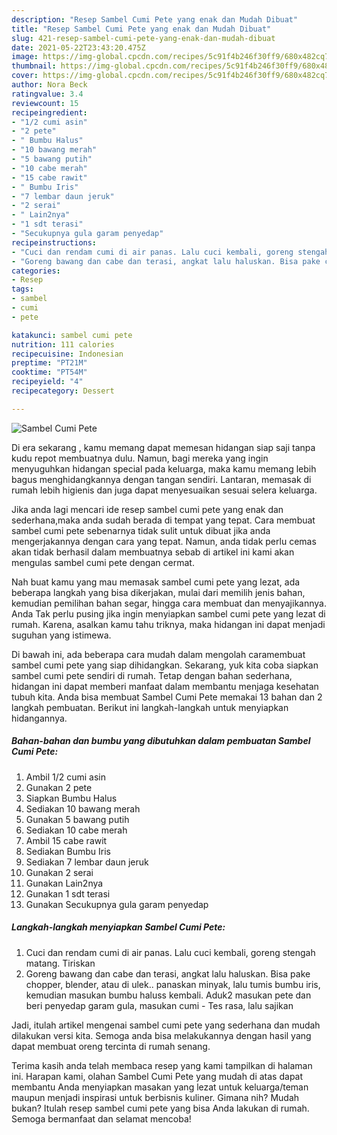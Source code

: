 ```yaml
---
description: "Resep Sambel Cumi Pete yang enak dan Mudah Dibuat"
title: "Resep Sambel Cumi Pete yang enak dan Mudah Dibuat"
slug: 421-resep-sambel-cumi-pete-yang-enak-dan-mudah-dibuat
date: 2021-05-22T23:43:20.475Z
image: https://img-global.cpcdn.com/recipes/5c91f4b246f30ff9/680x482cq70/sambel-cumi-pete-foto-resep-utama.jpg
thumbnail: https://img-global.cpcdn.com/recipes/5c91f4b246f30ff9/680x482cq70/sambel-cumi-pete-foto-resep-utama.jpg
cover: https://img-global.cpcdn.com/recipes/5c91f4b246f30ff9/680x482cq70/sambel-cumi-pete-foto-resep-utama.jpg
author: Nora Beck
ratingvalue: 3.4
reviewcount: 15
recipeingredient:
- "1/2 cumi asin"
- "2 pete"
- " Bumbu Halus"
- "10 bawang merah"
- "5 bawang putih"
- "10 cabe merah"
- "15 cabe rawit"
- " Bumbu Iris"
- "7 lembar daun jeruk"
- "2 serai"
- " Lain2nya"
- "1 sdt terasi"
- "Secukupnya gula garam penyedap"
recipeinstructions:
- "Cuci dan rendam cumi di air panas. Lalu cuci kembali, goreng stengah matang. Tiriskan"
- "Goreng bawang dan cabe dan terasi, angkat lalu haluskan. Bisa pake chopper, blender, atau di ulek.. panaskan minyak, lalu tumis bumbu iris, kemudian masukan bumbu haluss kembali. Aduk2 masukan pete dan beri penyedap garam gula, masukan cumi Tes rasa, lalu sajikan"
categories:
- Resep
tags:
- sambel
- cumi
- pete

katakunci: sambel cumi pete 
nutrition: 111 calories
recipecuisine: Indonesian
preptime: "PT21M"
cooktime: "PT54M"
recipeyield: "4"
recipecategory: Dessert

---
```



![Sambel Cumi Pete](https://img-global.cpcdn.com/recipes/5c91f4b246f30ff9/680x482cq70/sambel-cumi-pete-foto-resep-utama.jpg)

Di era  sekarang , kamu memang dapat memesan hidangan siap saji tanpa kudu repot membuatnya dulu. Namun, bagi mereka yang ingin menyuguhkan hidangan special pada keluarga, maka kamu memang lebih bagus menghidangkannya dengan tangan sendiri. Lantaran, memasak di rumah lebih higienis dan juga dapat menyesuaikan sesuai selera keluarga.

Jika anda lagi mencari ide resep sambel cumi pete yang enak dan sederhana,maka anda sudah berada di tempat yang tepat. Cara membuat sambel cumi pete  sebenarnya tidak sulit untuk dibuat jika anda mengerjakannya dengan cara yang tepat. Namun, anda tidak perlu cemas akan tidak berhasil dalam membuatnya 
sebab di artikel ini kami akan mengulas sambel cumi pete dengan cermat.  



Nah buat kamu yang mau memasak sambel cumi pete yang lezat, ada beberapa langkah yang bisa dikerjakan, mulai dari memilih jenis bahan, kemudian pemilihan bahan segar, hingga cara membuat dan menyajikannya. Anda Tak perlu pusing jika ingin menyiapkan sambel cumi pete yang lezat di rumah. Karena, asalkan kamu  tahu triknya, maka hidangan ini dapat menjadi suguhan yang istimewa.

Di bawah ini, ada beberapa cara mudah dalam mengolah caramembuat sambel cumi pete yang siap dihidangkan. Sekarang, yuk kita coba siapkan sambel cumi pete sendiri di rumah. Tetap dengan bahan sederhana, hidangan ini dapat memberi manfaat dalam membantu menjaga kesehatan tubuh kita. Anda bisa membuat Sambel Cumi Pete memakai 13 bahan dan 2 langkah pembuatan. Berikut ini langkah-langkah untuk menyiapkan hidangannya.

<!--inarticleads1-->

##### Bahan-bahan dan bumbu yang dibutuhkan dalam pembuatan Sambel Cumi Pete:

1. Ambil 1/2 cumi asin
1. Gunakan 2 pete
1. Siapkan  Bumbu Halus
1. Sediakan 10 bawang merah
1. Gunakan 5 bawang putih
1. Sediakan 10 cabe merah
1. Ambil 15 cabe rawit
1. Sediakan  Bumbu Iris
1. Sediakan 7 lembar daun jeruk
1. Gunakan 2 serai
1. Gunakan  Lain2nya
1. Gunakan 1 sdt terasi
1. Gunakan Secukupnya gula garam penyedap




<!--inarticleads2-->

##### Langkah-langkah menyiapkan Sambel Cumi Pete:

1. Cuci dan rendam cumi di air panas. Lalu cuci kembali, goreng stengah matang. Tiriskan
1. Goreng bawang dan cabe dan terasi, angkat lalu haluskan. Bisa pake chopper, blender, atau di ulek.. panaskan minyak, lalu tumis bumbu iris, kemudian masukan bumbu haluss kembali. Aduk2 masukan pete dan beri penyedap garam gula, masukan cumi - Tes rasa, lalu sajikan




Jadi, itulah artikel mengenai  sambel cumi pete  yang sederhana dan mudah dilakukan versi kita. Semoga anda bisa melakukannya dengan hasil yang dapat membuat oreng tercinta di rumah senang. 

Terima kasih anda telah membaca resep yang kami tampilkan di halaman ini. Harapan kami, olahan  Sambel Cumi Pete yang mudah di atas dapat membantu Anda menyiapkan masakan yang lezat untuk keluarga/teman maupun menjadi inspirasi untuk berbisnis kuliner. Gimana nih? Mudah bukan? Itulah resep sambel cumi pete yang bisa Anda lakukan di rumah. Semoga bermanfaat dan selamat mencoba!

